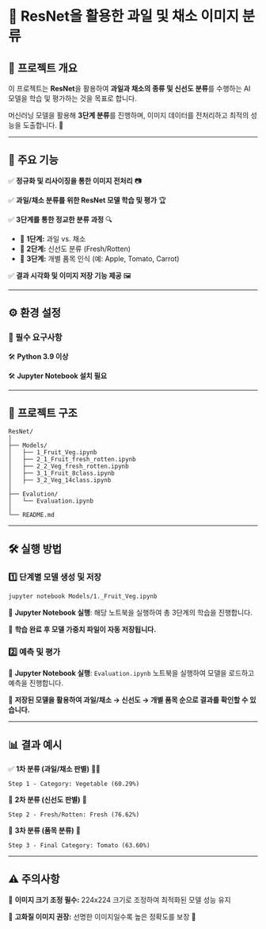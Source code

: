 # 🍎 ResNet을 활용한 과일 및 채소 이미지 분류

## 📌 프로젝트 개요

이 프로젝트는 **ResNet**을 활용하여 **과일과 채소의 종류 및 신선도 분류**를 수행하는 AI 모델을 학습 및 평가하는 것을 목표로 합니다.

머신러닝 모델을 활용해 **3단계 분류**를 진행하며, 이미지 데이터를 전처리하고 최적의 성능을 도출합니다. 🚀

---

## 🌟 주요 기능

✅ **정규화 및 리사이징을 통한 이미지 전처리** 📷

✅ **과일/채소 분류를 위한 ResNet 모델 학습 및 평가** 🏆

✅ **3단계를 통한 정교한 분류 과정** 🔍

- 🥦 **1단계:** 과일 vs. 채소
- 🍏 **2단계:** 신선도 분류 (Fresh/Rotten)
- 🍎 **3단계:** 개별 품목 인식 (예: Apple, Tomato, Carrot)

✅ **결과 시각화 및 이미지 저장 기능 제공** 🖼️

---

## ⚙️ 환경 설정

### 🔧 필수 요구사항

🛠️ **Python 3.9 이상**

🛠️ **Jupyter Notebook 설치 필요**

---

## 📂 프로젝트 구조

```
ResNet/
│
├── Models/           
│   ├── 1_Fruit_Veg.ipynb  
│   ├── 2_1_Fruit_fresh_rotten.ipynb     
│   ├── 2_2_Veg_fresh_rotten.ipynb  
│   ├── 3_1_Fruit_8class.ipynb
│   ├── 3_2_Veg_14class.ipynb   
│
├── Evalution/               
│   └── Evaluation.ipynb          
│
└── README.md        
```

---

## 🛠️ 실행 방법

### 1️⃣ 단계별 모델 생성 및 저장

```bash
jupyter notebook Models/1._Fruit_Veg.ipynb
```

🔹 **Jupyter Notebook 실행**: 해당 노트북을 실행하여 총 3단계의 학습을 진행합니다.

🔹 **학습 완료 후 모델 가중치 파일이 자동 저장됩니다.**

### 2️⃣ 예측 및 평가

🔹 **Jupyter Notebook 실행**: `Evaluation.ipynb` 노트북을 실행하여 모델을 로드하고 예측을 진행합니다.

🔹 **저장된 모델을 활용하여 과일/채소 → 신선도 → 개별 품목 순으로 결과를 확인할 수 있습니다.**

---

## 📊 결과 예시

✅ **1차 분류 (과일/채소 판별)** 🍉🥕

```plaintext
Step 1 - Category: Vegetable (60.29%)
```

🍏 **2차 분류 (신선도 판별)** 🥦

```plaintext
Step 2 - Fresh/Rotten: Fresh (76.62%)
```

🍎 **3차 분류 (품목 분류)** 🍅

```plaintext
Step 3 - Final Category: Tomato (63.60%)
```

---

## ⚠️ 주의사항

🚨 **이미지 크기 조정 필수:** 224x224 크기로 조정하여 최적화된 모델 성능 유지

🚨 **고화질 이미지 권장:** 선명한 이미지일수록 높은 정확도를 보장 🎯

